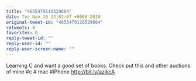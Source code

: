 ```yaml
---
title: "4655479116529664"
date: Tue Nov 16 22:02:07 +0000 2010
original-tweet-id: "4655479116529664"
retweets: 0
favorites: 0
reply-tweet-id: ""
reply-user-id: ""
reply-user-screen-name: ""
---
```

Learning C and want a good set of books. Check put this and other auctions of mine #c # mac #iPhone  http://bit.ly/azikcA
